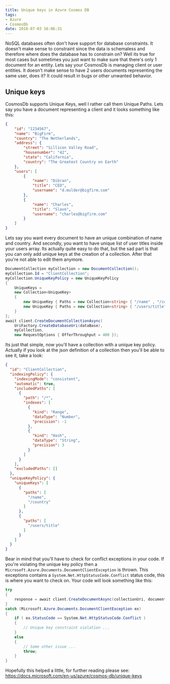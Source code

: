 ```yaml
---
title: Unique keys in Azure Cosmos DB
tags: 
- Azure
- CosmosDb
date: 2018-07-03 16:06:31
---
```


NoSQL databases often don't have support for database constraints. It doesn't make sense to constraint since the data is schemaless and therefore where does the database has to constrain on?
Well its true for most cases but sometimes you just want to make sure that there's only 1 document for an entity. Lets say your CosmosDb is managing client or user entities. It doesn't make sense to have 2 users documents representing the same user, does it? It could result in bugs or other unwanted behavior.

## Unique keys
CosmosDb supports Unique Keys, well I rather call them Unique Paths.
Lets say you have a document representing a client and it looks something like this:

```json
{
    "id": "1234567",
    "name": "BigFirm",
    "country": "The Netherlands",
    "address": {
        "street": "Sillicon Valley Road",
        "housenumber": "42",
        "state": "California",
        "country": "The Greatest Country on Earth"
    },
    "users": [
        {
            "name": "Dibran",
            "title": "CEO",
            "username": "d.mulder@bigfirm.com"
        },
        {
            "name": "Charles",
            "title": "Slave",
            "username": "charles@bigfirm.com"
        }
    ]
}
```
Lets say you want every document to have an unique combination of name and country. And secondly, you want to have unique list of user titles inside your users array. Its actually quite easy to do that, but the sad part is that you can only add unique keys at the creation of a collection. After that you're not able to edit them anymore.
```csharp  
DocumentCollection myCollection = new DocumentCollection();
myCollection.Id = "ClientCollection";
myCollection.UniqueKeyPolicy = new UniqueKeyPolicy
{
    UniqueKeys =
    new Collection<UniqueKey>
    {
        new UniqueKey { Paths = new Collection<string> { "/name" , "/country" }}
        new UniqueKey { Paths = new Collection<string> { "/users/title" } },
    }
};
await client.CreateDocumentCollectionAsync(
    UriFactory.CreateDatabaseUri(dataBase),
    myCollection,
    new RequestOptions { OfferThroughput = 400 });
```
Its just that simple, now you'll have a collection with a unique key policy. Actually if you look at the json definition of a collection then you'll be able to see it, take a look:
```json
{
  "id": "ClientCollection",
  "indexingPolicy": {
    "indexingMode": "consistent",
    "automatic": true,
    "includedPaths": [
      {
        "path": "/*",
        "indexes": [
          {
            "kind": "Range",
            "dataType": "Number",
            "precision": -1
          },
          {
            "kind": "Hash",
            "dataType": "String",
            "precision": 3
          }
        ]
      }
    ],
    "excludedPaths": []
  },
  "uniqueKeyPolicy": {
    "uniqueKeys": [
      {
        "paths": [
          "/name",
          "/country"
        ]
      },
      {
        "paths": [
          "/users/title"
        ]
      }
    ]
  }
}
```
Bear in mind that you'll have to check for conflict exceptions in your code. If you're violating the unique key policy then a `Microsoft.Azure.Documents.DocumentClientException` is thrown. This exceptions contains a `System.Net.HttpStatusCode.Conflict` status code, this is where you want to check on. Your code will look something like this:
```csharp
try
{
    response = await client.CreateDocumentAsync(collectionUri, document, requestOptions);
}
catch (Microsoft.Azure.Documents.DocumentClientException ex)
{
    if ( ex.StatusCode == System.Net.HttpStatusCode.Conflict )
    {
        // Unique key constraint violation ...
    }
    else
    {
        // Some other issue ...
        throw;
    }
}
```
Hopefully this helped a little, for further reading please see:
https://docs.microsoft.com/en-us/azure/cosmos-db/unique-keys